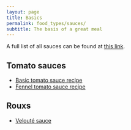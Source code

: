 ```yaml
---
layout: page
title: Basics
permalink: food_types/sauces/
subtitle: The basis of a great meal
---
```


A full list of all sauces can be found at [this link](https://fodblog.github.io/blog/category/sauces/).

## Tomato sauces

* [Basic tomato sauce recipe](https://fodblog.github.io/2017/basic_tomato_sauce/)
* [Fennel tomato sauce recipe](https://fodblog.github.io/2017/fennel_tomato_sauce/)

## Rouxs

* [Velouté sauce](https://fodblog.github.io/2017/veloute/)
